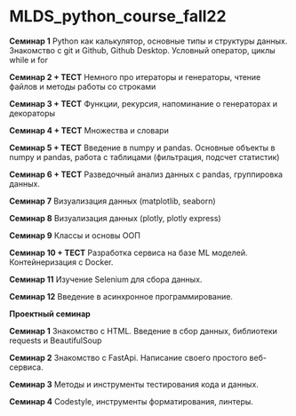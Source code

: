 # MLDS_python_course_fall22

**Семинар 1**
Python как калькулятор, основные типы и структуры данных. Знакомство с git и Github, Github Desktop. Условный оператор, циклы while и for

**Семинар 2 + ТЕСТ**
Немного про итераторы и генераторы, чтение файлов и методы работы со строками

**Семинар 3 + ТЕСТ**
Функции, рекурсия, напоминание о генераторах и декораторы

**Семинар 4 + ТЕСТ**
Множества и словари

**Семинар 5 + ТЕСТ**
Введение в numpy и pandas. Основные объекты в numpy и pandas, работа с таблицами (фильтрация, подсчет статистик)

**Семинар 6 + ТЕСТ**
Разведочный анализ данных с pandas, группировка данных.

**Семинар 7**
Визуализация данных (matplotlib, seaborn)

**Семинар 8**
Визуализация данных (plotly, plotly express)

**Семинар 9**
Классы и основы ООП

**Семинар 10 + ТЕСТ**
Разработка сервиса на базе ML моделей. Контейнеризация с Docker.

**Семинар 11**
Изучение Selenium для сбора данных.

**Семинар 12**
Введение в асинхронное программирование.

**Проектный семинар**

**Семинар 1**
Знакомство с HTML. Введение в сбор данных, библиотеки requests и BeautifulSoup

**Семинар 2** 
Знакомство с FastApi. Написание своего простого веб-сервиса.

**Семинар 3**
Методы и инструменты тестирования кода и данных.

**Семинар 4**
Codestyle, инструменты форматирования, линтеры.

